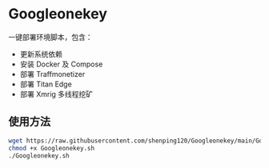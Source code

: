 # Googleonekey

一键部署环境脚本，包含：

- 更新系统依赖
- 安装 Docker 及 Compose
- 部署 Traffmonetizer
- 部署 Titan Edge
- 部署 Xmrig 多线程挖矿

## 使用方法

```bash
wget https://raw.githubusercontent.com/shenping120/Googleonekey/main/Googleonekey.sh
chmod +x Googleonekey.sh
./Googleonekey.sh
